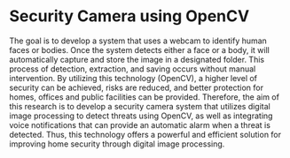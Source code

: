 # Security Camera using OpenCV
The goal is to develop a system that uses a webcam to identify human faces or bodies. Once the system detects either a face or a body, it will automatically capture and store the image in a designated folder. This process of detection, extraction, and saving occurs without manual intervention. By utilizing this technology (OpenCV), a higher level of security can be achieved, risks are reduced, and better protection for homes, offices and public facilities can be provided. Therefore, the aim of this research is to develop a security camera system that utilizes digital image processing to detect threats using OpenCV, as well as integrating voice notifications that can provide an automatic alarm when a threat is detected. Thus, this technology offers a powerful and efficient solution for improving home security through digital image processing.
